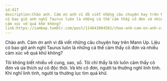 ```yaml
---
id:417
description:Chào anh. Cám ơn anh vì đã viết những câu chuyện hay trên Mann Up. Liệu
có bao giờ anh nghĩ Taurus luôn là những cá thể cảm thấy cô đơn và nhiều
cảm xúc về quá khứ không?
link:https://iambep.tumblr.com/post/114643084581/chao-anh-cam-on-anh-vi-a-viet-nhung-cau-chuyen
---
```


Chào anh. Cám ơn anh vì đã viết những câu chuyện hay trên Mann Up. Liệu
có bao giờ anh nghĩ Taurus luôn là những cá thể cảm thấy cô đơn và nhiều
cảm xúc về quá khứ không?

Tôi không biết nhiều về cung, sao, số. Tôi chỉ thấy là tôi luôn cảm thấy
cô đơn và ưa thích sự cô độc thôi. Và khi cô đơn, người ta thường nghĩ linh
tinh. Khi nghĩ linh tinh, người ta thường lục tìm quá khứ.